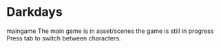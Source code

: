 # Darkdays
 maingame
The main game is in asset/scenes the game is still in progress 
Press tab to switch between characters.

